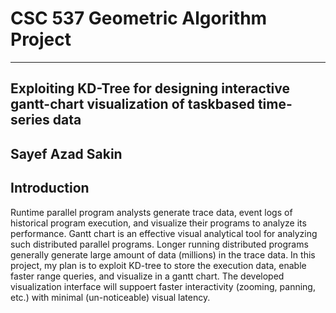 # CSC 537 Geometric Algorithm Project

----

## Exploiting KD-Tree for designing interactive gantt-chart visualization of taskbased time-series data
## Sayef Azad Sakin

## Introduction
Runtime parallel program analysts generate trace data, event logs of historical program execution, and visualize their programs to analyze its performance. Gantt chart is an effective visual analytical tool for analyzing such distributed parallel programs. Longer running distributed programs generally generate large amount of data (millions) in the trace data. In this project, my plan is to exploit KD-tree to store the execution data, enable faster range queries, and visualize in a gantt chart. The developed visualization interface will suppoert faster interactivity (zooming, panning, etc.) with minimal (un-noticeable) visual latency.
